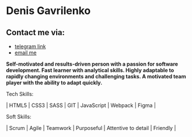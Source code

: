 # Denis Gavrilenko

## Contact me via:

- [telegram link](https://t.me/Denis_1087)
- [email me](mailto:denys.gavrylenko@gmail.com)

**Self-motivated and results-driven person with a passion for software development. Fast learner with analytical skills. Highly adaptable to rapidly changing environments and challenging tasks. A motivated team player with the ability to adapt quickly.**

Tech Skills:

| HTML5 | CSS3 | SASS | GIT | JavaScript | Webpack | Figma |

Soft Skills:

| Scrum | Agile | Teamwork | Purposeful | Attentive to detail | Friendly |

